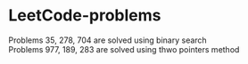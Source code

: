 # LeetCode-problems
Problems 35, 278, 704 are solved using binary search <br />
Problems 977, 189, 283 are solved using thwo pointers method
